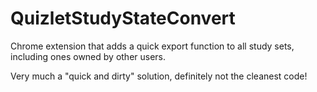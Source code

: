 # QuizletStudyStateConvert
 Chrome extension that adds a quick export function to all study sets, including ones owned by other users. 

Very much a "quick and dirty" solution, definitely not the cleanest code!
